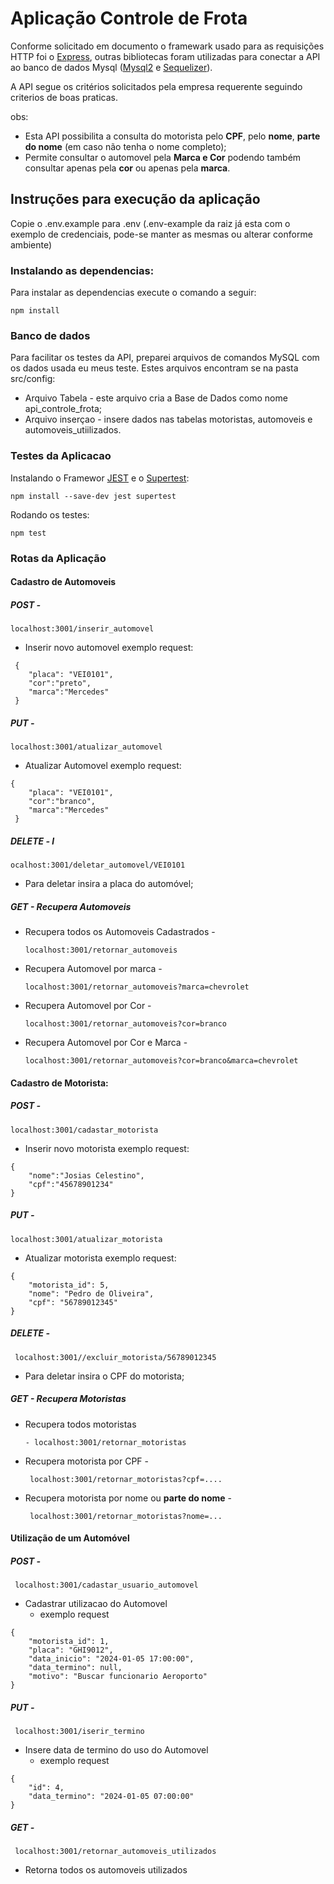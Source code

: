 # Aplicação Controle de Frota

Conforme solicitado em documento o framewark usado para as requisições HTTP foi o [Express](https://expressjs.com/), outras bibliotecas foram utilizadas para conectar a API ao banco de dados Mysql ([Mysql2](https://sidorares.github.io/node-mysql2/pt-BR/docs) e [Sequelizer](https://sequelize.org/)).

A API segue os critérios solicitados pela empresa requerente seguindo criterios de boas praticas.

obs:

* Esta API possibilita a consulta do motorista pelo **CPF**, pelo **nome**, **parte do nome** (em caso não tenha o nome completo);
* Permite consultar o automovel pela **Marca e Cor** podendo também consultar apenas pela **cor** ou apenas pela **marca**.

## Instruções para execução da aplicação

Copie o .env.example para .env (.env-example da raiz já esta com o exemplo de credenciais, pode-se manter as mesmas ou alterar conforme ambiente)

### Instalando as dependencias:

Para instalar as dependencias execute o comando a seguir:

```
npm install
```

### Banco de dados

Para facilitar os testes da API, preparei arquivos de comandos MySQL com os dados usada eu meus teste. Estes arquivos encontram se
na pasta src/config:

* Arquivo Tabela - este arquivo cria a Base de Dados como nome api_controle_frota;
* Arquivo inserçao - insere dados nas tabelas motoristas, automoveis e automoveis_utiilizados.

### Testes da Aplicacao

Instalando o Framewor [JEST](https://jestjs.io/pt-BR/) e o [Supertest](https://ladjs.github.io/superagent/):

```
npm install --save-dev jest supertest
```

Rodando os testes:

```
npm test
```

### Rotas da Aplicação

#### Cadastro de Automoveis

##### POST -

```
localhost:3001/inserir_automovel
```

* Inserir novo automovel exemplo request:

```
 {
    "placa": "VEI0101",
    "cor":"preto",
    "marca":"Mercedes"
 }
```

##### PUT -

```
localhost:3001/atualizar_automovel
```

* Atualizar Automovel exemplo request:

```
{
    "placa": "VEI0101",
    "cor":"branco",
    "marca":"Mercedes"
 }
```

##### DELETE - l

```
ocalhost:3001/deletar_automovel/VEI0101
```

* Para deletar insira a placa do automóvel;

##### GET - Recupera Automoveis

* Recupera todos os Automoveis Cadastrados -
  ```
  localhost:3001/retornar_automoveis
  ```
* Recupera Automovel por marca -
  ```
  localhost:3001/retornar_automoveis?marca=chevrolet
  ```
* Recupera Automovel por Cor -
  ```
  localhost:3001/retornar_automoveis?cor=branco
  ```
* Recupera Automovel por Cor e Marca -
  ```
  localhost:3001/retornar_automoveis?cor=branco&marca=chevrolet
  ```

#### Cadastro de Motorista:

##### POST -

```
localhost:3001/cadastar_motorista
```

* Inserir novo motorista exemplo request:

```
{
    "nome":"Josias Celestino",
    "cpf":"45678901234"
}
```

##### PUT -

```
localhost:3001/atualizar_motorista
```

* Atualizar motorista exemplo request:

```
{
    "motorista_id": 5,
    "nome": "Pedro de Oliveira",
    "cpf": "56789012345"
}
```

##### DELETE -

```
 localhost:3001//excluir_motorista/56789012345
```

* Para deletar insira o CPF do motorista;

##### GET - Recupera Motoristas

* Recupera todos motoristas
  ```
  - localhost:3001/retornar_motoristas
  ```
* Recupera motorista por CPF -
  ```
   localhost:3001/retornar_motoristas?cpf=....
  ```
* Recupera motorista por nome ou **parte do nome** -
  ```
   localhost:3001/retornar_motoristas?nome=...
  ```

#### Utilização de um Automóvel

##### POST -

```
 localhost:3001/cadastar_usuario_automovel
```

* Cadastrar utilizacao do Automovel
  * exemplo request

```
{
    "motorista_id": 1,
    "placa": "GHI9012",
    "data_inicio": "2024-01-05 17:00:00",
    "data_termino": null,
    "motivo": "Buscar funcionario Aeroporto"
}
```

##### PUT -

```
 localhost:3001/iserir_termino
```

* Insere data de termino do uso do Automovel
  * exemplo request

```
{
    "id": 4,
    "data_termino": "2024-01-05 07:00:00"
}
```

##### GET -

```
 localhost:3001/retornar_automoveis_utilizados
```

* Retorna todos os automoveis utilizados
